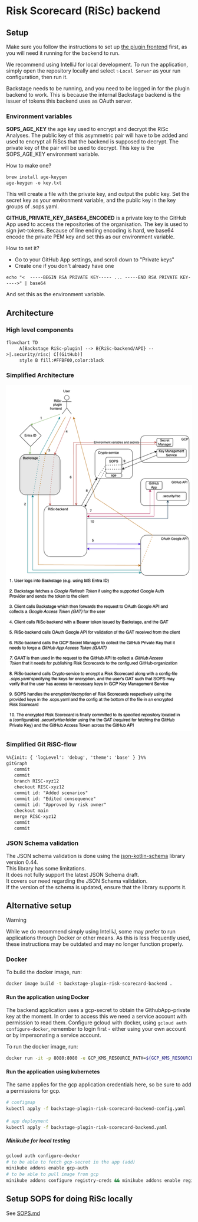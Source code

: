 # Risk Scorecard (RiSc) backend

## Setup

Make sure you follow the instructions to set up [the plugin frontend](https://github.com/kartverket/backstage-plugin-risk-scorecard-frontend) first, as you will need it running for the backend to run.

We recommend using IntelliJ for local development. To run the application, simply open the repository locally and select `✨Local Server` as your run configuration, then run it.

Backstage needs to be running, and you need to be logged in for the plugin backend to work. This is because the internal Backstage backend is the issuer of tokens this backend uses as OAuth server. 

### Environment variables
**SOPS_AGE_KEY** the age key used to encrypt and decrypt the RiSc Analyses. The public key of this asymmetric pair will have to be added and used to encrypt all RiScs that the backend is supposed to decrypt.
The private key of the pair will be used to decrypt. This key is the SOPS_AGE_KEY environment variable.

How to make one?

``` shell
brew install age-keygen
age-keygen -o key.txt
```

This will create a file with the private key, and output the public key.
Set the secret key as your environment variable, and the public key in the key groups of .sops.yaml.

**GITHUB_PRIVATE_KEY_BASE64_ENCODED** is a private key to the GitHub App used to access the repositories of the organisation. 
The key is used to sign jwt-tokens. Because of line ending encoding is hard, we base64 encode the private PEM key and set this as our environment variable.

How to set it?
- Go to your GitHub App settings, and scroll down to "Private keys"
- Create one if you don't already have one

``` shell
echo "<  -----BEGIN RSA PRIVATE KEY----- ... -----END RSA PRIVATE KEY----->" | base64
```

And set this as the environment variable.

## Architecture

### High level components

```mermaid
flowchart TD
     A[Backstage RiSc-plugin] --> B{RiSc-backend/API} -->|.security/risc| C[(GitHub)]
     style B fill:#FFBF00,color:black
```

### Simplified Architecture

![RiSc Architecture](ROS_as_code_arkitektur.png)

### Simplified Git RiSC-flow

```mermaid
%%{init: { 'logLevel': 'debug', 'theme': 'base' } }%%
gitGraph
   commit
   commit
   branch RISC-xyz12
   checkout RISC-xyz12
   commit id: "Added scenarios"
   commit id: "Edited consequence"
   commit id: "Approved by risk owner"
   checkout main
   merge RISC-xyz12
   commit
   commit
```

### JSON Schema validation

The JSON schema validation is done using the [json-kotlin-schema](https://github.com/pwall567/json-kotlin-schema)
library version 0.44.  
This library has some limitations.  
It does not fully support the latest JSON Schema draft.  
It covers our need regarding the JSON Schema validation.  
If the version of the schema is updated, ensure that the library supports it.


## Alternative setup

> [!WARNING]  
> While we do recommend simply using IntelliJ, some may prefer to run applications through Docker or other means.
> As this is less frequently used, these instructions may be outdated and may no longer function properly.

### Docker

To build the docker image, run:

```sh
docker image build -t backstage-plugin-risk-scorecard-backend .
```

#### Run the application using Docker

The backend application uses a gcp-secret to obtain the GithubApp-private key at the moment. In order to access this we
need a service account with permission to read them.
Configure gcloud with docker, using ```gcloud auth configure-docker```, remember to login first - either using your own
account or by impersonating a service account.

To run the docker image, run:

```sh
docker run -it -p 8080:8080 -e GCP_KMS_RESOURCE_PATH=${GCP_KMS_RESOURCE_PATH} -e SOPS_AGE_PUBLIC_KEY=${SOPS_AGE_PUBLIC_KEY} -e GITHUB_INSTALLATION_ID=${GITHUB_INSTALLATION_ID} -e GITHUB_PRIVATE_KEY_BASE64_ENCODED=${GITHUB_PRIVATE_KEY_BASE64_ENCODED} backstage-plugin-risk-scorecard-backend
```

#### Run the application using kubernetes

The same applies for the gcp application credentials here, so be sure to add a permissions for gcp.

````sh
# configmap 
kubectl apply -f backstage-plugin-risk-scorecard-backend-config.yaml

# app deployment
kubectl apply -f backstage-plugin-risk-scorecard-backend.yaml
````

##### Minikube for local testing

````sh
gcloud auth configure-docker
# to be able to fetch gcp-secret in the app (add)
minikube addons enable gcp-auth
# to be able to pull image from gcp
minikube addons configure registry-creds && minikube addons enable registry-creds
````

## Setup SOPS for doing RiSc locally

See [SOPS.md](SOPS.md)
